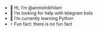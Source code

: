 - 👋 Hi, I’m @anmolnikhilam
- 👀  I’m looking for help with telegram bots
- 🌱 I’m currently learning Python
- ⚡ Fun fact: there is no fun fact
<!---
anmolnikhilam/anmolnikhilam is a ✨ special ✨ repository because its `README.md` (this file) appears on your GitHub profile.
You can click the Preview link to take a look at your changes.
--->
